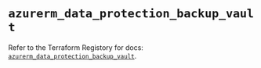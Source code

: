 # `azurerm_data_protection_backup_vault`

Refer to the Terraform Registory for docs: [`azurerm_data_protection_backup_vault`](https://registry.terraform.io/providers/hashicorp/azurerm/3.62.0/docs/resources/data_protection_backup_vault).
